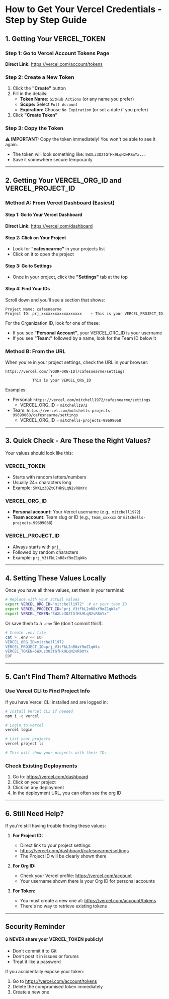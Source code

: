 # How to Get Your Vercel Credentials - Step by Step Guide

## 1. Getting Your VERCEL_TOKEN

### Step 1: Go to Vercel Account Tokens Page
**Direct Link:** https://vercel.com/account/tokens

### Step 2: Create a New Token
1. Click the **"Create"** button
2. Fill in the details:
   - **Token Name:** `GitHub Actions` (or any name you prefer)
   - **Scope:** Select `Full Account`
   - **Expiration:** Choose `No Expiration` (or set a date if you prefer)
3. Click **"Create Token"**

### Step 3: Copy the Token
⚠️ **IMPORTANT:** Copy the token immediately! You won't be able to see it again.
- The token will look something like: `5WXLz3OZtGfHk9LqN2vR8mYx...`
- Save it somewhere secure temporarily

---

## 2. Getting Your VERCEL_ORG_ID and VERCEL_PROJECT_ID

### Method A: From Vercel Dashboard (Easiest)

#### Step 1: Go to Your Vercel Dashboard
**Direct Link:** https://vercel.com/dashboard

#### Step 2: Click on Your Project
- Look for **"cafesnearme"** in your projects list
- Click on it to open the project

#### Step 3: Go to Settings
- Once in your project, click the **"Settings"** tab at the top

#### Step 4: Find Your IDs
Scroll down and you'll see a section that shows:

```
Project Name: cafesnearme
Project ID: prj_xxxxxxxxxxxxxxxxxx    ← This is your VERCEL_PROJECT_ID
```

For the Organization ID, look for one of these:
- If you see **"Personal Account"**, your VERCEL_ORG_ID is your username
- If you see **"Team:"** followed by a name, look for the Team ID below it

### Method B: From the URL

When you're in your project settings, check the URL in your browser:

```
https://vercel.com/[YOUR-ORG-ID]/cafesnearme/settings
                    ↑
            This is your VERCEL_ORG_ID
```

Examples:
- Personal: `https://vercel.com/mitchell1972/cafesnearme/settings`
  - VERCEL_ORG_ID = `mitchell1972`
- Team: `https://vercel.com/mitchells-projects-99699068/cafesnearme/settings`
  - VERCEL_ORG_ID = `mitchells-projects-99699068`

---

## 3. Quick Check - Are These the Right Values?

Your values should look like this:

### VERCEL_TOKEN
- Starts with random letters/numbers
- Usually 24+ characters long
- Example: `5WXLz3OZtGfHk9LqN2vR8mYx`

### VERCEL_ORG_ID
- **Personal account:** Your Vercel username (e.g., `mitchell1972`)
- **Team account:** Team slug or ID (e.g., `team_xxxxxx` or `mitchells-projects-99699068`)

### VERCEL_PROJECT_ID
- Always starts with `prj_`
- Followed by random characters
- Example: `prj_V3tFkL2nR8xY9mZ1qW4s`

---

## 4. Setting These Values Locally

Once you have all three values, set them in your terminal:

```bash
# Replace with your actual values
export VERCEL_ORG_ID="mitchell1972"  # or your team ID
export VERCEL_PROJECT_ID="prj_V3tFkL2nR8xY9mZ1qW4s"
export VERCEL_TOKEN="5WXLz3OZtGfHk9LqN2vR8mYx"
```

Or save them to a `.env` file (don't commit this!):

```bash
# Create .env file
cat > .env << EOF
VERCEL_ORG_ID=mitchell1972
VERCEL_PROJECT_ID=prj_V3tFkL2nR8xY9mZ1qW4s
VERCEL_TOKEN=5WXLz3OZtGfHk9LqN2vR8mYx
EOF
```

---

## 5. Can't Find Them? Alternative Methods

### Use Vercel CLI to Find Project Info

If you have Vercel CLI installed and are logged in:

```bash
# Install Vercel CLI if needed
npm i -g vercel

# Login to Vercel
vercel login

# List your projects
vercel project ls

# This will show your projects with their IDs
```

### Check Existing Deployments

1. Go to: https://vercel.com/dashboard
2. Click on your project
3. Click on any deployment
4. In the deployment URL, you can often see the org ID

---

## 6. Still Need Help?

If you're still having trouble finding these values:

1. **For Project ID:** 
   - Direct link to your project settings: 
   - https://vercel.com/dashboard/cafesnearme/settings
   - The Project ID will be clearly shown there

2. **For Org ID:**
   - Check your Vercel profile: https://vercel.com/account
   - Your username shown there is your Org ID for personal accounts

3. **For Token:**
   - You must create a new one at: https://vercel.com/account/tokens
   - There's no way to retrieve existing tokens

---

## Security Reminder

🔒 **NEVER share your VERCEL_TOKEN publicly!**
- Don't commit it to Git
- Don't post it in issues or forums
- Treat it like a password

If you accidentally expose your token:
1. Go to https://vercel.com/account/tokens
2. Delete the compromised token immediately
3. Create a new one
